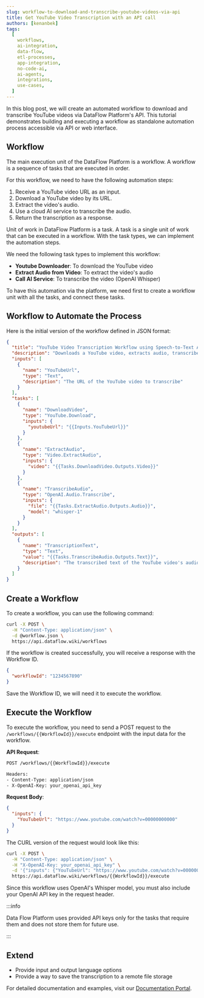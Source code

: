 ```yaml
---
slug: workflow-to-download-and-transcribe-youtube-videos-via-api
title: Get YouTube Video Transcription with an API call
authors: [kenanbek]
tags:
  [
    workflows,
    ai-integration,
    data-flow,
    etl-processes,
    app-integration,
    no-code-ai,
    ai-agents,
    integrations,
    use-cases,
  ]
---
```


In this blog post, we will create an automated workflow to download and transcribe YouTube videos via DataFlow Platform's API. This tutorial demonstrates building and executing a workflow as standalone automation process accessible via API or web interface.

<!-- truncate -->

## Workflow

The main execution unit of the DataFlow Platform is a workflow. A workflow is a sequence of tasks that are executed in order.

For this workflow, we need to have the following automation steps:

1. Receive a YouTube video URL as an input.
2. Download a YouTube video by its URL.
3. Extract the video's audio.
4. Use a cloud AI service to transcribe the audio.
5. Return the transcription as a response.

Unit of work in DataFlow Platform is a task. A task is a single unit of work that can be executed in a workflow. With the task types, we can implement the automation steps.

We need the following task types to implement this workflow:

- **Youtube Downloader**: To download the YouTube video
- **Extract Audio from Video**: To extract the video's audio
- **Call AI Service**: To transcribe the video (OpenAI Whisper)

To have this automation via the platform, we need first to create a workflow unit with all the tasks, and connect these tasks.

## Workflow to Automate the Process

Here is the initial version of the workflow defined in JSON format:

```json
{
  "title": "YouTube Video Transcription Workflow using Speech-to-Text AI model",
  "description": "Downloads a YouTube video, extracts audio, transcribes it using OpenAI's Whisper model, and returns the transcription text",
  "inputs": [
    {
      "name": "YouTubeUrl",
      "type": "Text",
      "description": "The URL of the YouTube video to transcribe"
    }
  ],
  "tasks": [
    {
      "name": "DownloadVideo",
      "type": "YouTube.Download",
      "inputs": {
        "youtubeUrl": "{{Inputs.YouTubeUrl}}"
      }
    },
    {
      "name": "ExtractAudio",
      "type": "Video.ExtractAudio",
      "inputs": {
        "video": "{{Tasks.DownloadVideo.Outputs.Video}}"
      }
    },
    {
      "name": "TranscribeAudio",
      "type": "OpenAI.Audio.Transcribe",
      "inputs": {
        "file": "{{Tasks.ExtractAudio.Outputs.Audio}}",
        "model": "whisper-1"
      }
    }
  ],
  "outputs": [
    {
      "name": "TranscriptionText",
      "type": "Text",
      "value": "{{Tasks.TranscribeAudio.Outputs.Text}}",
      "description": "The transcribed text of the YouTube video's audio"
    }
  ]
}
```

## Create a Workflow

To create a workflow, you can use the following command:

```bash
curl -X POST \
  -H "Content-Type: application/json" \
  -d @workflow.json \
  https://api.dataflow.wiki/workflows
```

If the workflow is created successfully, you will receive a response with the Workflow ID.

```json
{
  "workflowId": "1234567890"
}
```

Save the Workflow ID, we will need it to execute the workflow.

## Execute the Workflow

To execute the workflow, you need to send a POST request to the `/workflows/{{WorkflowId}}/execute` endpoint with the input data for the workflow.

**API Request**:

```bash
POST /workflows/{{WorkflowId}}/execute

Headers:
- Content-Type: application/json
- X-OpenAI-Key: your_openai_api_key
```

**Request Body**:

```json
{
  "inputs": {
    "YouTubeUrl": "https://www.youtube.com/watch?v=00000000000"
  }
}
```

The CURL version of the request would look like this:

```bash
curl -X POST \
  -H "Content-Type: application/json" \
  -H "X-OpenAI-Key: your_openai_api_key" \
  -d '{"inputs": {"YouTubeUrl": "https://www.youtube.com/watch?v=00000000000"}, "monitoring": {"webhook": "https://example.com/webhook"}}' \
  https://api.dataflow.wiki/workflows/{{WorkflowId}}/execute
```

Since this workflow uses OpenAI's Whisper model, you must also include your OpenAI API key in the request header.

:::info

Data Flow Platform uses provided API keys only for the tasks that require them and does not store them for future use.

:::

## Extend

- Provide input and output language options
- Provide a way to save the transcription to a remote file storage

For detailed documentation and examples, visit our [Documentation Portal](/docs).
